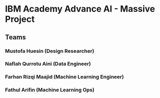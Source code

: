 # IBM Academy Advance AI - Massive Project

## Teams
### Mustofa Huesin (Design Researcher)
### Naflah Qurrotu Aini (Data Engineer)
### Farhan Rizqi Maajid (Machine Learning Engineer)
### Fathul Arifin (Machine Learning Ops)
